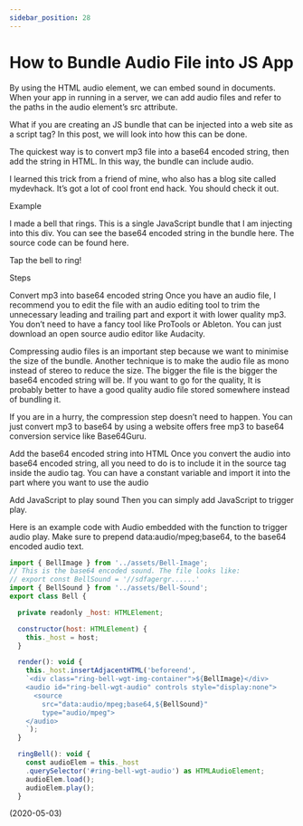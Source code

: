 ```yaml
---
sidebar_position: 28
---
```


# How to Bundle Audio File into JS App

By using the HTML audio element, we can embed sound in documents. When your app in running in a server, we can add audio files and refer to the paths in the audio element’s src attribute.

What if you are creating an JS bundle that can be injected into a web site as a script tag? In this post, we will look into how this can be done.

The quickest way is to convert mp3 file into a base64 encoded string, then add the string in HTML. In this way, the bundle can include audio.

I learned this trick from a friend of mine, who also has a blog site called mydevhack. It’s got a lot of cool front end hack. You should check it out.

Example

I made a bell that rings. This is a single JavaScript bundle that I am injecting into this div. You can see the base64 encoded string in the bundle here. The source code can be found here.

Tap the bell to ring!

Steps

Convert mp3 into base64 encoded string
Once you have an audio file, I recommend you to edit the file with an audio editing tool to trim the unnecessary leading and trailing part and export it with lower quality mp3. You don’t need to have a fancy tool like ProTools or Ableton. You can just download an open source audio editor like Audacity.

Compressing audio files is an important step because we want to minimise the size of the bundle. Another technique is to make the audio file as mono instead of stereo to reduce the size. The bigger the file is the bigger the base64 encoded string will be. If you want to go for the quality, It is probably better to have a good quality audio file stored somewhere instead of bundling it.

If you are in a hurry, the compression step doesn’t need to happen. You can just convert mp3 to base64 by using a website offers free mp3 to base64 conversion service like Base64Guru.

Add the base64 encoded string into HTML
Once you convert the audio into base64 encoded string, all you need to do is to include it in the source tag inside the audio tag. You can have a constant variable and import it into the part where you want to use the audio

Add JavaScript to play sound
Then you can simply add JavaScript to trigger play.

Here is an example code with Audio embedded with the function to trigger audio play. Make sure to prepend data:audio/mpeg;base64, to the base64 encoded audio text.

```js
import { BellImage } from '../assets/Bell-Image';
// This is the base64 encoded sound. The file looks like:
// export const BellSound = '//sdfagergr......'
import { BellSound } from '../assets/Bell-Sound';
export class Bell {

  private readonly _host: HTMLElement;

  constructor(host: HTMLElement) {
    this._host = host;
  }

  render(): void {
    this._host.insertAdjacentHTML('beforeend',
    `<div class="ring-bell-wgt-img-container">${BellImage}</div>
    <audio id="ring-bell-wgt-audio" controls style="display:none">
      <source
        src="data:audio/mpeg;base64,${BellSound}"
        type="audio/mpeg">
    </audio>
    `);
  }

  ringBell(): void {
    const audioElem = this._host
    .querySelector('#ring-bell-wgt-audio') as HTMLAudioElement;
    audioElem.load();
    audioElem.play();
  }
```

(2020-05-03)

